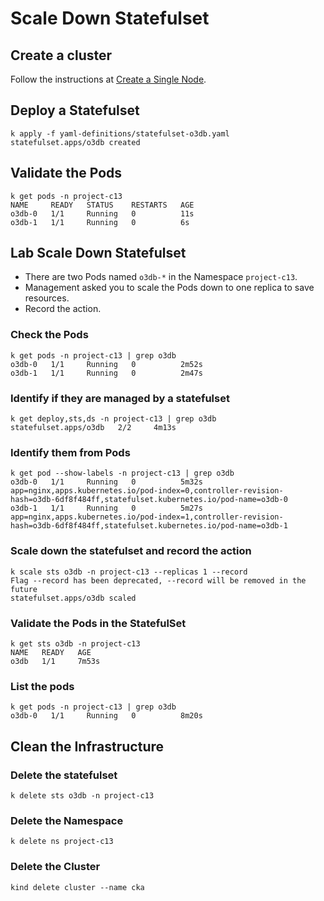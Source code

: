 # Scale Down Statefulset

## Create a cluster

Follow the instructions at [Create a Single Node](../00-create-cluster.md#create-a-single-node).

## Deploy a Statefulset

```shell
k apply -f yaml-definitions/statefulset-o3db.yaml
statefulset.apps/o3db created
```

## Validate the Pods

```shell
k get pods -n project-c13
NAME     READY   STATUS    RESTARTS   AGE
o3db-0   1/1     Running   0          11s
o3db-1   1/1     Running   0          6s
```

## Lab Scale Down Statefulset

- There are two Pods named `o3db-*` in the Namespace `project-c13`.
- Management asked you to scale the Pods down to one replica to save resources.
- Record the action.

### Check the Pods

```shell
k get pods -n project-c13 | grep o3db
o3db-0   1/1     Running   0          2m52s
o3db-1   1/1     Running   0          2m47s
```

### Identify if they are managed by a statefulset

```shell
k get deploy,sts,ds -n project-c13 | grep o3db
statefulset.apps/o3db   2/2     4m13s
```

### Identify them from Pods

```shell
k get pod --show-labels -n project-c13 | grep o3db
o3db-0   1/1     Running   0          5m32s   app=nginx,apps.kubernetes.io/pod-index=0,controller-revision-hash=o3db-6df8f484ff,statefulset.kubernetes.io/pod-name=o3db-0
o3db-1   1/1     Running   0          5m27s   app=nginx,apps.kubernetes.io/pod-index=1,controller-revision-hash=o3db-6df8f484ff,statefulset.kubernetes.io/pod-name=o3db-1
```

### Scale down the statefulset and record the action

```shell
k scale sts o3db -n project-c13 --replicas 1 --record
Flag --record has been deprecated, --record will be removed in the future
statefulset.apps/o3db scaled
```

### Validate the Pods in the StatefulSet

```shell
k get sts o3db -n project-c13
NAME   READY   AGE
o3db   1/1     7m53s
```

### List the pods

```shell
k get pods -n project-c13 | grep o3db
o3db-0   1/1     Running   0          8m20s
```

## Clean the Infrastructure

### Delete the statefulset

```shell
k delete sts o3db -n project-c13
```

### Delete the Namespace

```shell
k delete ns project-c13
```

### Delete the Cluster

```shell
kind delete cluster --name cka
```